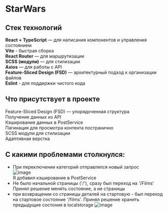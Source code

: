 # StarWars

## Стек технологий

 **React + TypeScript** — для написания компонентов и управления состоянием  
 **Vite** - быстрая сборка  
 **React Router** — для маршрутизации  
 **SCSS (модули)** — для стилизации  
 **Axios** — для работы с API  
 **Feature-Sliced Design (FSD)** — архитектурный подход к организации файлов  
 **Eslint** - для поддержки чистого кода  

 ## Что присутствует в проекте
Feature-Sliced Design (FSD) — упорядоченная структура  
Получение данных из API  
Кэширование данных в PostService  
Пагинация для просмотра контента постранично  
SCSS модули для стилизации  
Адаптивная верстка  

 ## С какими проблемами столкнулся:  
  - При переключении категорий отправлялся новый запрос  
 ![image](https://github.com/user-attachments/assets/73e94fc1-504d-4728-ab04-d31da445c63e)  
Я добавил кэширование в PostService
 - Не было начальной страницы ('/'), сразу был переход на '/Films'  
   Принял решение менять состояние, а не страницы
 - при возвращении со страницы деталей на стартовую - был переход на стартовое состояние '/films'.
   Принял решение хранить предыдущие состония в localstorage
   ![image](https://github.com/user-attachments/assets/7d7f5340-069a-43de-823b-862a3b3146c7)


